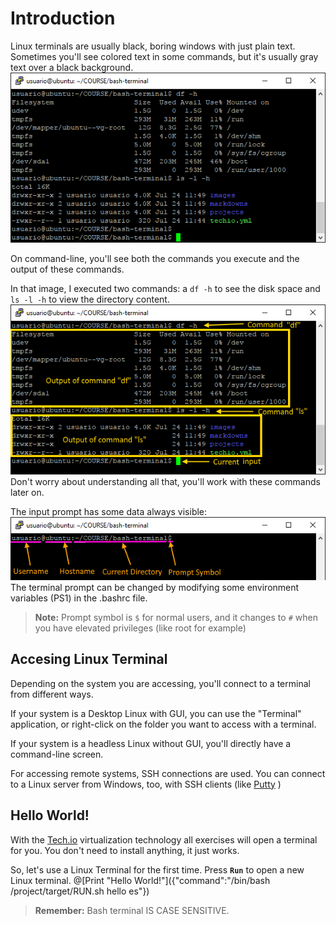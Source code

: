 # Introduction

Linux terminals are usually black, boring windows with just plain text. Sometimes you'll see colored text in some commands, but it's usually gray text over a black background.
![Linux Terminal](/images/terminal0.png)

On command-line, you'll see both the commands you execute and the output of these commands.

In that image, I executed two commands: a `df -h` to see the disk space and `ls -l -h` to view the directory content.
![Linux Terminal](/images/terminal.png)
Don't worry about understanding all that, you'll work with these commands later on.

The input prompt has some data always visible:
![Terminal Prompt](/images/terminalPrompt.png)
The terminal prompt can be changed by modifying some environment variables (PS1) in the .bashrc file.
>**Note:** Prompt symbol is `$` for normal users, and it changes to `#` when you have elevated privileges (like root for example)

## Accesing Linux Terminal

Depending on the system you are accessing, you'll connect to a terminal from different ways.

If your system is a Desktop Linux with GUI, you can use the "Terminal" application, or right-click on the folder you want to access with a terminal.

If your system is a headless Linux without GUI, you'll directly have a command-line screen.

For accessing remote systems, SSH connections are used. You can connect to a Linux server from Windows, too, with SSH clients (like [Putty](http://www.putty.org/) )

## Hello World!

With the [Tech.io](https://tech.io/) virtualization technology all exercises will open a terminal for you. You don't need to install anything, it just works.

So, let's use a Linux Terminal for the first time. Press **`Run`** to open a new Linux terminal.
@[Print "Hello World!"]({"command":"/bin/bash /project/target/RUN.sh hello es"})

>**Remember:** Bash terminal IS CASE SENSITIVE. 